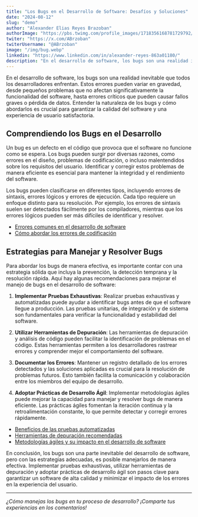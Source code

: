 ```yaml
---
title: "Los Bugs en el Desarrollo de Software: Desafíos y Soluciones"
date: "2024-08-12"
slug: "demo"
author: "Alexander Elias Reyes Brazoban"
authorImage: "https://pbs.twimg.com/profile_images/1718356168781729792/qRiC-vXL_400x400.jpg"
twiter: "https://x.com/ABrzoban"
twiterUsername: "@ABrzoban"
image: "/img/bug.webp"
linkedin: "https://www.linkedin.com/in/alexander-reyes-863a01180/"
description: "En el desarrollo de software, los bugs son una realidad inevitable que todos los desarrolladores enfrentan"
---
```


En el desarrollo de software, los bugs son una realidad inevitable que todos los desarrolladores enfrentan. Estos errores pueden variar en gravedad, desde pequeños problemas que no afectan significativamente la funcionalidad del software, hasta errores críticos que pueden causar fallos graves o pérdida de datos. Entender la naturaleza de los bugs y cómo abordarlos es crucial para garantizar la calidad del software y una experiencia de usuario satisfactoria.

## Comprendiendo los Bugs en el Desarrollo

Un bug es un defecto en el código que provoca que el software no funcione como se espera. Los bugs pueden surgir por diversas razones, como errores en el diseño, problemas de codificación, o incluso malentendidos sobre los requisitos del usuario. Identificar y corregir estos problemas de manera eficiente es esencial para mantener la integridad y el rendimiento del software.

Los bugs pueden clasificarse en diferentes tipos, incluyendo errores de sintaxis, errores lógicos y errores de ejecución. Cada tipo requiere un enfoque distinto para su resolución. Por ejemplo, los errores de sintaxis suelen ser detectados fácilmente por los compiladores, mientras que los errores lógicos pueden ser más difíciles de identificar y resolver.

- [Errores comunes en el desarrollo de software](https://www.softwaretestinghelp.com/common-software-errors/)
- [Cómo abordar los errores de codificación](https://www.geeksforgeeks.org/common-coding-errors-and-how-to-fix-them/)

## Estrategias para Manejar y Resolver Bugs

Para abordar los bugs de manera efectiva, es importante contar con una estrategia sólida que incluya la prevención, la detección temprana y la resolución rápida. Aquí hay algunas recomendaciones para mejorar el manejo de bugs en el desarrollo de software:

1. **Implementar Pruebas Exhaustivas**: Realizar pruebas exhaustivas y automatizadas puede ayudar a identificar bugs antes de que el software llegue a producción. Las pruebas unitarias, de integración y de sistema son fundamentales para verificar la funcionalidad y estabilidad del software.

2. **Utilizar Herramientas de Depuración**: Las herramientas de depuración y análisis de código pueden facilitar la identificación de problemas en el código. Estas herramientas permiten a los desarrolladores rastrear errores y comprender mejor el comportamiento del software.

3. **Documentar los Errores**: Mantener un registro detallado de los errores detectados y las soluciones aplicadas es crucial para la resolución de problemas futuros. Esto también facilita la comunicación y colaboración entre los miembros del equipo de desarrollo.

4. **Adoptar Prácticas de Desarrollo Ágil**: Implementar metodologías ágiles puede mejorar la capacidad para manejar y resolver bugs de manera eficiente. Las prácticas ágiles fomentan la iteración continua y la retroalimentación constante, lo que permite detectar y corregir errores rápidamente.

- [Beneficios de las pruebas automatizadas](https://www.testim.io/resources/benefits-of-automated-testing/)
- [Herramientas de depuración recomendadas](https://www.jetbrains.com/help/idea/debug-your-code.html)
- [Metodologías ágiles y su impacto en el desarrollo de software](https://www.scrum.org/resources/what-is-agile)

En conclusión, los bugs son una parte inevitable del desarrollo de software, pero con las estrategias adecuadas, es posible manejarlos de manera efectiva. Implementar pruebas exhaustivas, utilizar herramientas de depuración y adoptar prácticas de desarrollo ágil son pasos clave para garantizar un software de alta calidad y minimizar el impacto de los errores en la experiencia del usuario.

---

*¿Cómo manejas los bugs en tu proceso de desarrollo? ¡Comparte tus experiencias en los comentarios!*
